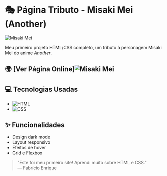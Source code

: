 # 🎭 Página Tributo - Misaki Mei (Another)

![Misaki Mei](https://static.wikia.nocookie.net/another/images/e/e8/Drink.jpg/revision/latest?cb=20140329140016&path-prefix=pt-br)

Meu primeiro projeto HTML/CSS completo, um tributo à personagem Misaki Mei do anime *Another*.

## 🌍 [Ver Página Online]![Misaki Mei](https://fabricio076.github.io/projects/misaki-mei/misaki.png)


## 💻 Tecnologias Usadas
- ![HTML](https://img.shields.io/badge/HTML5-E34F26?logo=html5&logoColor=white)
- ![CSS](https://img.shields.io/badge/CSS3-1572B6?logo=css3&logoColor=white)

## ✨ Funcionalidades
- Design dark mode
- Layout responsivo
- Efeitos de hover
- Grid e Flexbox


> "Este foi meu primeiro site! Aprendi muito sobre HTML e CSS."  
> — Fabrício Enrique

